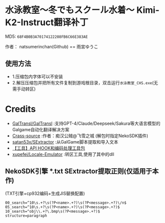 # 水泳教室～冬でもスクール水着～ Kimi-K2-Instruct翻译补丁 

MD5: `68F4B0B3A70174122208FB6C66E383AE`

作者： natsumerinchan(Github) == 雨宮ゆうこ

## 使用方法
- 1.压缩包内字体可以不安装
- 2.解压压缩包并把所有文件复制到游戏根目录，双击运行`水泳教室_CHS.exe`(无需手动转区)

# Credits

- [GalTransl/GalTransl](https://github.com/GalTransl/GalTransl.git) :支持GPT-4/Claude/Deepseek/Sakura等大语言模型的Galgame自动化翻译解决方案
- [Crass-source](https://github.com/shangjiaxuan/Crass-source.git) :作者：痴汉公贼@飞雪之城 (解包时指定NekoSDK插件)
- [satan53x/SExtractor](https://github.com/satan53x/SExtractor.git) :从GalGame脚本提取和导入文本
- [【工具】API HOOK和编码处理工具包](https://www.ai2.moe/topic/29225-【工具】api-hook和编码处理工具包)
- [xupefei/Locale-Emulator](https://github.com/xupefei/Locale-Emulator.git) :转区工具,使用了其中的dll

## NekoSDK引擎 *.txt SExtractor提取正则(仅适用于本作)
(TXT引擎+cp932编码+生成JIS替换配置)
```
00_search=^10\s.+?\s(?P<name>.+?)\s(?P<message>.+?)\/n$
05_search=^10\s.+?\s(?P<name>.+?)\s(?P<message>.+?)$
10_search=^obj\\.+?\.bmp\s(?P<message>.+?)$
structure=paragraph
```
